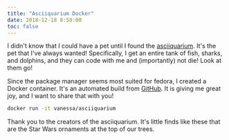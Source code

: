 ```yaml
---
title: "Asciiquarium Docker"
date: 2018-12-18 8:58:00
toc: false
---
```


I didn't know that I could have a pet until I found the [asciiquarium](https://opensource.com/article/18/12/linux-toy-asciiquarium).
It's the pet that I've always wanted! Specifically, I get an entire tank of fish, sharks,
and dolphins, and they can code with me and (importantly) not die! Look at them go!

<script id="asciicast-217511" src="https://asciinema.org/a/217511.js" data-speed="2" async></script>

Since the package manager seems most suited for fedora, I created a Docker container.
It's an automated build from [GitHub](https://github.com/vsoch/asciiquarium).
It is giving me great joy, and I want to share that with you!

```bash
docker run -it vanessa/asciiquarium
```

Thank you to the creators of the asciiquarium. It's little finds like these that
are the Star Wars ornaments at the top of our trees.
